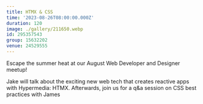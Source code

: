 ```yaml
---
title: HTMX & CSS
time: '2023-08-26T08:00:00.000Z'
duration: 120
image: ./gallery/211650.webp
id: 295357543
group: 15632202
venue: 24529555
---
```


Escape the summer heat at our August Web Developer and Designer meetup!

Jake will talk about the exciting new web tech that creates reactive apps with Hypermedia: HTMX. Afterwards, join us for a q&a session on CSS best practices with James
